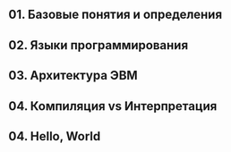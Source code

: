 ## 01. Базовые понятия и определения
## 02. Языки программирования 
## 03. Архитектура ЭВМ
## 04. Компиляция vs Интерпретация
## 04. Hello, World

